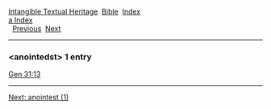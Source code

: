 [Intangible Textual Heritage](../../index)  [Bible](../index) 
[Index](index)   
[a Index](_a_)  
  [Previous](c00557)  [Next](c00559) 

------------------------------------------------------------------------

### &lt;anointedst&gt; 1 entry

[Gen 31:13](../kjv/gen031.htm#013)  

------------------------------------------------------------------------

[Next: anointest (1)](c00559)
